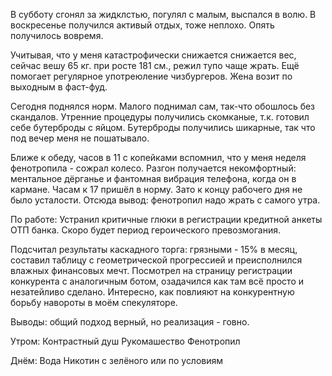В субботу сгонял за жидклстью, погулял с малым, выспался в волю.
В воскресенье получился активый отдых, тоже неплохо. Опять получилось вовремя.

Учитывая, что у меня катастрофически снижается снижается вес, сейчас вешу 65 кг. при росте 181 см., режил тупо чаще жрать. Ещё помогает регулярное употреюление чизбургеров. Жена возит по выходным в фаст-фуд.

Сегодня поднялся норм. Малого поднимал сам, так-что обошлось без скандалов.
Утренние процедуры получились скомканые, т.к. готовил себе бутерброды с яйцом. Бутерброды получились шикарные, так что под вечер меня не пошатывало.

Ближе к обеду, часов в 11 с копейками вспомнил, что у меня неделя фенотропила - сожрал колесо. Разгон получается некомфортный: ментальное дёрганье и фантомная вибрация телефона, когда он в кармане. Часам к 17 пришёл в норму. Зато к концу рабочего дня не было усталости.
Отсюда вывод: фенотропил надо жрать с самого утра.

По работе:
Устранил критичные глюки в регистрации кредитной анкеты ОТП банка.
Скоро будет период героического превозмогания.

Подсчитал результаты каскадного торга: грязными - 15% в месяц, составил таблицу с геометрической прогрессией и преисполнился влажных финансовых мечт.
Посмотрел на страницу регистрации конкурента с аналогичным ботом, озадачился как там всё просто и незатейливо сделано. Интересно, как повлияют на конкурентную борьбу навороты в моём спекуляторе.

Выводы: общий подход верный, но реализация - говно.

Утром:
Контрастный душ
Рукомашество
Фенотропил

Днём:
Вода
Никотин с зелёного или по условиям